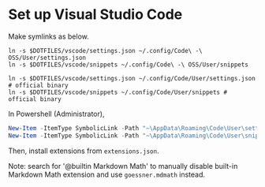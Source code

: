 # Set up Visual Studio Code

Make symlinks as below.

```shell
ln -s $DOTFILES/vscode/settings.json ~/.config/Code\ -\ OSS/User/settings.json
ln -s $DOTFILES/vscode/snippets ~/.config/Code\ -\ OSS/User/snippets

ln -s $DOTFILES/vscode/settings.json ~/.config/Code/User/settings.json # official binary
ln -s $DOTFILES/vscode/snippets ~/.config/Code/User/snippets # official binary
```

In Powershell (Administrator),

```powershell
New-Item -ItemType SymbolicLink -Path "~\AppData\Roaming\Code\User\settings.json" -Target ".\settings-windows.json"
New-Item -ItemType SymbolicLink -Path "~\AppData\Roaming\Code\User\snippets" -Target ".\snippets"
```

Then, install extensions from `extensions.json`.

Note: search for '@builtin Markdown Math' to manually disable built-in Markdown Math extension and use `goessner.mdmath` instead.
